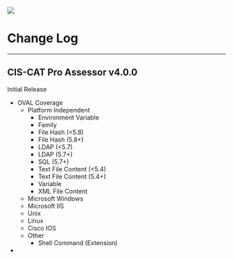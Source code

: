 ![](http://i.imgur.com/5yZfZi5.jpg)

# Change Log #

----------

## CIS-CAT Pro Assessor v4.0.0 ##

Initial Release
- OVAL Coverage
	- Platform Independent
		- Environment Variable
		- Family
		- File Hash (<5.8)
		- File Hash (5.8+)
		- LDAP (<5.7)
		- LDAP (5.7+)
		- SQL (5.7+)
		- Text File Content (<5.4)
		- Text File Content (5.4+)
		- Variable
		- XML File Content
	- Microsoft Windows
	- Microsoft IIS
	- Unix
	- Linux
	- Cisco IOS
	- Other
		- Shell Command (Extension)
- 